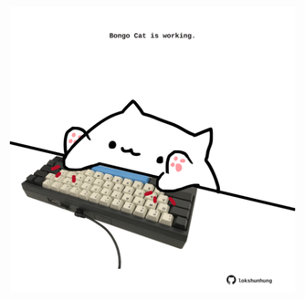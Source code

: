 <!-- built at 21/06/2021, 14:01:23 UTC -->
<p align="center">
  <img width="500" height="500" src="./ReadmeImage.svg">
</p>
